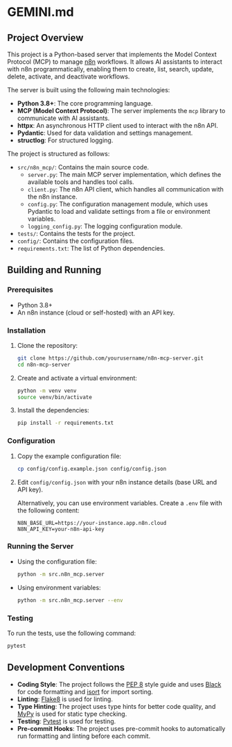 # GEMINI.md

## Project Overview

This project is a Python-based server that implements the Model Context Protocol (MCP) to manage [n8n](https://n8n.io/) workflows. It allows AI assistants to interact with n8n programmatically, enabling them to create, list, search, update, delete, activate, and deactivate workflows.

The server is built using the following main technologies:

*   **Python 3.8+**: The core programming language.
*   **MCP (Model Context Protocol)**: The server implements the `mcp` library to communicate with AI assistants.
*   **httpx**: An asynchronous HTTP client used to interact with the n8n API.
*   **Pydantic**: Used for data validation and settings management.
*   **structlog**: For structured logging.

The project is structured as follows:

*   `src/n8n_mcp/`: Contains the main source code.
    *   `server.py`: The main MCP server implementation, which defines the available tools and handles tool calls.
    *   `client.py`: The n8n API client, which handles all communication with the n8n instance.
    *   `config.py`: The configuration management module, which uses Pydantic to load and validate settings from a file or environment variables.
    *   `logging_config.py`: The logging configuration module.
*   `tests/`: Contains the tests for the project.
*   `config/`: Contains the configuration files.
*   `requirements.txt`: The list of Python dependencies.

## Building and Running

### Prerequisites

*   Python 3.8+
*   An n8n instance (cloud or self-hosted) with an API key.

### Installation

1.  Clone the repository:
    ```bash
    git clone https://github.com/yourusername/n8n-mcp-server.git
    cd n8n-mcp-server
    ```
2.  Create and activate a virtual environment:
    ```bash
    python -m venv venv
    source venv/bin/activate
    ```
3.  Install the dependencies:
    ```bash
    pip install -r requirements.txt
    ```

### Configuration

1.  Copy the example configuration file:
    ```bash
    cp config/config.example.json config/config.json
    ```
2.  Edit `config/config.json` with your n8n instance details (base URL and API key).

    Alternatively, you can use environment variables. Create a `.env` file with the following content:
    ```
    N8N_BASE_URL=https://your-instance.app.n8n.cloud
    N8N_API_KEY=your-n8n-api-key
    ```

### Running the Server

*   Using the configuration file:
    ```bash
    python -m src.n8n_mcp.server
    ```
*   Using environment variables:
    ```bash
    python -m src.n8n_mcp.server --env
    ```

### Testing

To run the tests, use the following command:
```bash
pytest
```

## Development Conventions

*   **Coding Style**: The project follows the [PEP 8](https://www.python.org/dev/peps/pep-0008/) style guide and uses [Black](https://github.com/psf/black) for code formatting and [isort](https://pycqa.github.io/isort/) for import sorting.
*   **Linting**: [Flake8](https://flake8.pycqa.org/en/latest/) is used for linting.
*   **Type Hinting**: The project uses type hints for better code quality, and [MyPy](http://mypy-lang.org/) is used for static type checking.
*   **Testing**: [Pytest](https://pytest.org/) is used for testing.
*   **Pre-commit Hooks**: The project uses pre-commit hooks to automatically run formatting and linting before each commit.
